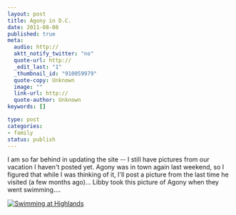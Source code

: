 ```yaml
--- 
layout: post
title: Agony in D.C.
date: 2011-08-08
published: true
meta: 
  audio: http://
  aktt_notify_twitter: "no"
  quote-url: http://
  _edit_last: "1"
  _thumbnail_id: "910059979"
  quote-copy: Unknown
  image: ""
  link-url: http://
  quote-author: Unknown
keywords: []

type: post
categories: 
- family
status: publish
---
```

I am so far behind in updating the site -- I still have pictures from our vacation I haven't posted yet.  Agony was in town again last weekend, so I figured that while I was thinking of it, I'll post a picture from the last time he visited (a few months ago)... Libby took this picture of Agony when they went swimming....

[![](http://media.eick.us/2011/08/2011-06-11-at-17-11-41-500x500.jpg "Swimming at Highlands")](http://media.eick.us/2011/08/2011-06-11-at-17-11-41.jpg)
